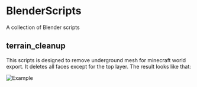 # BlenderScripts
A collection of Blender scripts

## terrain_cleanup
This scripts is designed to remove underground mesh for minecraft world export. It deletes all faces except for the top layer. The result looks like that:

![Example](https://user-images.githubusercontent.com/43181741/227554604-7aa44a28-7584-40b1-9a50-117c2b5c124e.png)
